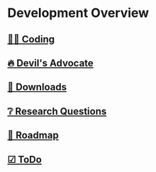 # Development Overview

## [👩‍💻 Coding](/development/Coding)

## [🔥 Devil's Advocate](/development/DevilsAdvocate)

## [📎 Downloads](/developement/Download)

## [❔ Research Questions](/developement/ResearchQuestions)

## [🔀 Roadmap](/developement/Roadmap)

## [☑ ToDo](/developement/ToDo)

